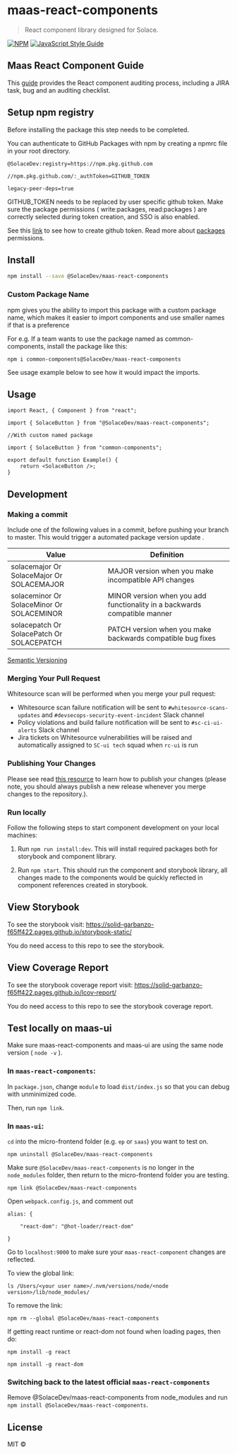 # maas-react-components

> React component library designed for Solace.

[![NPM](https://img.shields.io/npm/v/maas-react-components.svg)](https://github.com/SolaceDev/maas-react-components/packages/944783) [![JavaScript Style Guide](https://img.shields.io/badge/code_style-standard-brightgreen.svg)](https://standardjs.com)

## Maas React Component Guide

This [guide](https://www.figma.com/design/YBEYCgm90ETlggYnUnIy1f/Design-Processes?node-id=15-4281&t=AUg09klAoEXwPpzf-0) provides the React component auditing process, including a JIRA task, bug and an auditing checklist.

## Setup npm registry

Before installing the package this step needs to be completed.

You can authenticate to GitHub Packages with npm by creating a npmrc file in your root directory.

```
@SolaceDev:registry=https://npm.pkg.github.com

//npm.pkg.github.com/:_authToken=GITHUB_TOKEN

legacy-peer-deps=true
```

GITHUB_TOKEN needs to be replaced by user specific github token. Make sure the package permissions ( write:packages, read:packages ) are correctly selected during token creation, and SSO is also enabled.

See this [link](https://docs.github.com/en/github/authenticating-to-github/keeping-your-account-and-data-secure/creating-a-personal-access-token) to see how to create github token. Read more about [packages](https://docs.github.com/en/packages/learn-github-packages/about-permissions-for-github-packages) permissions.

## Install

```bash
npm install --save @SolaceDev/maas-react-components
```

### Custom Package Name

npm gives you the ability to import this package with a custom package name, which makes it easier to import components and use smaller names if that is a preference

For e.g. If a team wants to use the package named as common-components, install the package like this:

```
npm i common-components@SolaceDev/maas-react-components
```

See usage example below to see how it would impact the imports.

## Usage

```tsx
import React, { Component } from "react";

import { SolaceButton } from "@SolaceDev/maas-react-components";

//With custom named package

import { SolaceButton } from "common-components";

export default function Example() {
	return <SolaceButton />;
}
```

## Development

### Making a commit

Include one of the following values in a commit, before pushing your branch to master. This would trigger a automated package version update .

| Value                                     | Definition                                                                |
| ----------------------------------------- | ------------------------------------------------------------------------- |
| solacemajor Or SolaceMajor Or SOLACEMAJOR | MAJOR version when you make incompatible API changes                      |
| solaceminor Or SolaceMinor Or SOLACEMINOR | MINOR version when you add functionality in a backwards compatible manner |
| solacepatch Or SolacePatch Or SOLACEPATCH | PATCH version when you make backwards compatible bug fixes                |

[Semantic Versioning](https://semver.org/)

### Merging Your Pull Request

Whitesource scan will be performed when you merge your pull request:

- Whitesource scan failure notification will be sent to `#whitesource-scans-updates` and `#devsecops-security-event-incident` Slack channel
- Policy violations and build failure notification will be sent to `#sc-ci-ui-alerts` Slack channel
- Jira tickets on Whitesource vulnerabilities will be raised and automatically assigned to `SC-ui tech` squad when `rc-ui` is run

### Publishing Your Changes

Please see read [this resource](https://docs.github.com/en/repositories/releasing-projects-on-github/managing-releases-in-a-repository#creating-a-release) to learn how to publish your changes (please note, you should always publish a new release whenever you merge changes to the repository.).

### Run locally

Follow the following steps to start component development on your local machines:

1. Run `npm run install:dev`. This will install required packages both for storybook and component library.

2. Run `npm start`. This should run the component and storybook library, all changes made to the components would be quickly reflected in component references created in storybook.

## View Storybook

To see the storybook visit: https://solid-garbanzo-f65ff422.pages.github.io/storybook-static/

You do need access to this repo to see the storybook.

## View Coverage Report

To see the storybook coverage report visit: https://solid-garbanzo-f65ff422.pages.github.io/lcov-report/

You do need access to this repo to see the storybook coverage report.

## Test locally on maas-ui

Make sure maas-react-components and maas-ui are using the same node version ( `node -v` ).

### In `maas-react-components`:

In `package.json`, change `module` to load `dist/index.js` so that you can debug with unminimized code.

Then, run `npm link`.

### In `maas-ui`:

`cd` into the micro-frontend folder (e.g. `ep` or `saas`) you want to test on.

```
npm uninstall @SolaceDev/maas-react-components
```

Make sure `@SolaceDev/maas-react-components` is no longer in the `node_modules` folder, then return to the micro-frontend folder you are testing.

```
npm link @SolaceDev/maas-react-components
```

Open `webpack.config.js`, and comment out

```
alias: {

	"react-dom": "@hot-loader/react-dom"

}
```

Go to `localhost:9000` to make sure your `maas-react-component` changes are reflected.

To view the global link:

```
ls /Users/<your user name>/.nvm/versions/node/<node version>/lib/node_modules/
```

To remove the link:

```
npm rm --global @SolaceDev/maas-react-components
```

If getting react runtime or react-dom not found when loading pages, then do:

```
npm install -g react

npm install -g react-dom
```

### Switching back to the latest official `maas-react-components`

Remove @SolaceDev/maas-react-components from node_modules and run `npm install @SolaceDev/maas-react-components`.

## License

MIT © [](https://github.com/)

